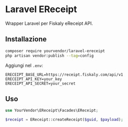 # Laravel EReceipt

Wrapper Laravel per Fiskaly eReceipt API.

## Installazione

```bash
composer require yourvendor/laravel-ereceipt
php artisan vendor:publish --tag=config
```

Aggiungi nel `.env`:

```
ERECEIPT_BASE_URL=https://receipt.fiskaly.com/api/v1
ERECEIPT_API_KEY=your_key
ERECEIPT_API_SECRET=your_secret
```

## Uso

```php
use YourVendor\EReceipt\Facades\EReceipt;

$receipt = EReceipt::createReceipt($guid, $payload);
```
